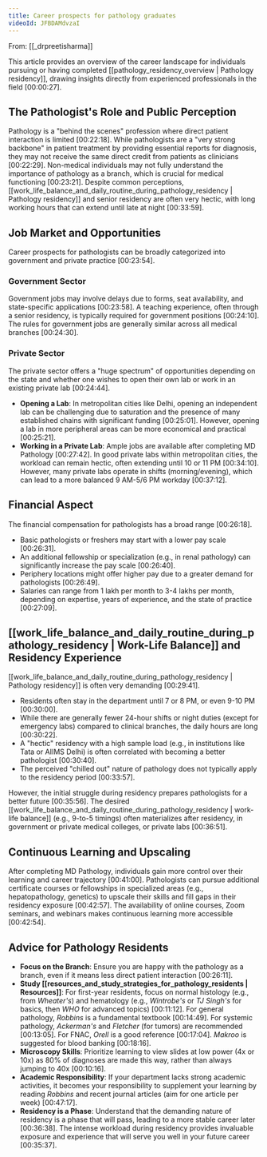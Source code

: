 ```yaml
---
title: Career prospects for pathology graduates
videoId: JFBDAMdvzaI
---
```


From: [[_drpreetisharma]] <br/> 

This article provides an overview of the career landscape for individuals pursuing or having completed [[pathology_residency_overview | Pathology residency]], drawing insights directly from experienced professionals in the field <a class="yt-timestamp" data-t="00:00:27">[00:00:27]</a>.

## The Pathologist's Role and Public Perception

Pathology is a "behind the scenes" profession where direct patient interaction is limited <a class="yt-timestamp" data-t="00:22:18">[00:22:18]</a>. While pathologists are a "very strong backbone" in patient treatment by providing essential reports for diagnosis, they may not receive the same direct credit from patients as clinicians <a class="yt-timestamp" data-t="00:22:29">[00:22:29]</a>. Non-medical individuals may not fully understand the importance of pathology as a branch, which is crucial for medical functioning <a class="yt-timestamp" data-t="00:23:21">[00:23:21]</a>. Despite common perceptions, [[work_life_balance_and_daily_routine_during_pathology_residency | Pathology residency]] and senior residency are often very hectic, with long working hours that can extend until late at night <a class="yt-timestamp" data-t="00:33:59">[00:33:59]</a>.

## Job Market and Opportunities

Career prospects for pathologists can be broadly categorized into government and private practice <a class="yt-timestamp" data-t="00:23:54">[00:23:54]</a>.

### Government Sector
Government jobs may involve delays due to forms, seat availability, and state-specific applications <a class="yt-timestamp" data-t="00:23:58">[00:23:58]</a>. A teaching experience, often through a senior residency, is typically required for government positions <a class="yt-timestamp" data-t="00:24:10">[00:24:10]</a>. The rules for government jobs are generally similar across all medical branches <a class="yt-timestamp" data-t="00:24:30">[00:24:30]</a>.

### Private Sector
The private sector offers a "huge spectrum" of opportunities depending on the state and whether one wishes to open their own lab or work in an existing private lab <a class="yt-timestamp" data-t="00:24:44">[00:24:44]</a>.
*   **Opening a Lab**: In metropolitan cities like Delhi, opening an independent lab can be challenging due to saturation and the presence of many established chains with significant funding <a class="yt-timestamp" data-t="00:25:01">[00:25:01]</a>. However, opening a lab in more peripheral areas can be more economical and practical <a class="yt-timestamp" data-t="00:25:21">[00:25:21]</a>.
*   **Working in a Private Lab**: Ample jobs are available after completing MD Pathology <a class="yt-timestamp" data-t="00:27:42">[00:27:42]</a>. In good private labs within metropolitan cities, the workload can remain hectic, often extending until 10 or 11 PM <a class="yt-timestamp" data-t="00:34:10">[00:34:10]</a>. However, many private labs operate in shifts (morning/evening), which can lead to a more balanced 9 AM-5/6 PM workday <a class="yt-timestamp" data-t="00:37:12">[00:37:12]</a>.

## Financial Aspect
The financial compensation for pathologists has a broad range <a class="yt-timestamp" data-t="00:26:18">[00:26:18]</a>.
*   Basic pathologists or freshers may start with a lower pay scale <a class="yt-timestamp" data-t="00:26:31">[00:26:31]</a>.
*   An additional fellowship or specialization (e.g., in renal pathology) can significantly increase the pay scale <a class="yt-timestamp" data-t="00:26:40">[00:26:40]</a>.
*   Periphery locations might offer higher pay due to a greater demand for pathologists <a class="yt-timestamp" data-t="00:26:49">[00:26:49]</a>.
*   Salaries can range from 1 lakh per month to 3-4 lakhs per month, depending on expertise, years of experience, and the state of practice <a class="yt-timestamp" data-t="00:26:57">[00:27:09]</a>.

## [[work_life_balance_and_daily_routine_during_pathology_residency | Work-Life Balance]] and Residency Experience
[[work_life_balance_and_daily_routine_during_pathology_residency | Pathology residency]] is often very demanding <a class="yt-timestamp" data-t="00:29:41">[00:29:41]</a>.
*   Residents often stay in the department until 7 or 8 PM, or even 9-10 PM <a class="yt-timestamp" data-t="00:29:55">[00:30:00]</a>.
*   While there are generally fewer 24-hour shifts or night duties (except for emergency labs) compared to clinical branches, the daily hours are long <a class="yt-timestamp" data-t="00:30:18">[00:30:22]</a>.
*   A "hectic" residency with a high sample load (e.g., in institutions like Tata or AIIMS Delhi) is often correlated with becoming a better pathologist <a class="yt-timestamp" data-t="00:30:35">[00:30:40]</a>.
*   The perceived "chilled out" nature of pathology does not typically apply to the residency period <a class="yt-timestamp" data-t="00:33:53">[00:33:57]</a>.

However, the initial struggle during residency prepares pathologists for a better future <a class="yt-timestamp" data-t="00:35:51">[00:35:56]</a>. The desired [[work_life_balance_and_daily_routine_during_pathology_residency | work-life balance]] (e.g., 9-to-5 timings) often materializes after residency, in government or private medical colleges, or private labs <a class="yt-timestamp" data-t="00:36:35">[00:36:51]</a>.

## Continuous Learning and Upscaling
After completing MD Pathology, individuals gain more control over their learning and career trajectory <a class="yt-timestamp" data-t="00:40:54">[00:41:00]</a>. Pathologists can pursue additional certificate courses or fellowships in specialized areas (e.g., hepatopathology, genetics) to upscale their skills and fill gaps in their residency exposure <a class="yt-timestamp" data-t="00:41:18">[00:42:57]</a>. The availability of online courses, Zoom seminars, and webinars makes continuous learning more accessible <a class="yt-timestamp" data-t="00:42:30">[00:42:54]</a>.

## Advice for Pathology Residents
*   **Focus on the Branch**: Ensure you are happy with the pathology as a branch, even if it means less direct patient interaction <a class="yt-timestamp" data-t="00:25:58">[00:26:11]</a>.
*   **Study [[resources_and_study_strategies_for_pathology_residents | Resources]]**: For first-year residents, focus on normal histology (e.g., from *Wheater's*) and hematology (e.g., *Wintrobe's* or *TJ Singh's* for basics, then *WHO* for advanced topics) <a class="yt-timestamp" data-t="00:08:12">[00:11:12]</a>. For general pathology, *Robbins* is a fundamental textbook <a class="yt-timestamp" data-t="00:14:47">[00:14:49]</a>. For systemic pathology, *Ackerman's* and *Fletcher* (for tumors) are recommended <a class="yt-timestamp" data-t="00:12:58">[00:13:05]</a>. For FNAC, *Orell* is a good reference <a class="yt-timestamp" data-t="00:17:02">[00:17:04]</a>. *Makroo* is suggested for blood banking <a class="yt-timestamp" data-t="00:18:13">[00:18:16]</a>.
*   **Microscopy Skills**: Prioritize learning to view slides at low power (4x or 10x) as 80% of diagnoses are made this way, rather than always jumping to 40x <a class="yt-timestamp" data-t="00:09:42">[00:10:16]</a>.
*   **Academic Responsibility**: If your department lacks strong academic activities, it becomes your responsibility to supplement your learning by reading *Robbins* and recent journal articles (aim for one article per week) <a class="yt-timestamp" data-t="00:46:18">[00:47:17]</a>.
*   **Residency is a Phase**: Understand that the demanding nature of residency is a phase that will pass, leading to a more stable career later <a class="yt-timestamp" data-t="00:36:33">[00:36:38]</a>. The intense workload during residency provides invaluable exposure and experience that will serve you well in your future career <a class="yt-timestamp" data-t="00:35:31">[00:35:37]</a>.